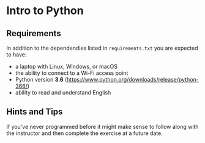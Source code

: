 # Intro to Python

## Requirements
In addition to the dependendies listed in `requirements.txt` you are expected to have:

* a laptop with Linux, Windows, or macOS
* the ability to connect to a Wi-Fi access point
* Python version **3.6** (https://www.python.org/downloads/release/python-366/)
* ability to read and understand English

## Hints and Tips
If you've never programmed before it might make sense to follow along with the instructor and then complete the exercise at a future date.
